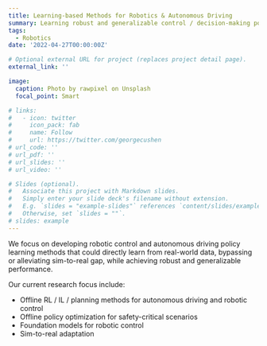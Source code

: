 ```yaml
---
title: Learning-based Methods for Robotics & Autonomous Driving
summary: Learning robust and generalizable control / decision-making policies for robotics and autonomous driving using real-world data.
tags:
  - Robotics
date: '2022-04-27T00:00:00Z'

# Optional external URL for project (replaces project detail page).
external_link: ''

image:
  caption: Photo by rawpixel on Unsplash
  focal_point: Smart

# links:
#   - icon: twitter
#     icon_pack: fab
#     name: Follow
#     url: https://twitter.com/georgecushen
# url_code: ''
# url_pdf: ''
# url_slides: ''
# url_video: ''

# Slides (optional).
#   Associate this project with Markdown slides.
#   Simply enter your slide deck's filename without extension.
#   E.g. `slides = "example-slides"` references `content/slides/example-slides.md`.
#   Otherwise, set `slides = ""`.
# slides: example
---
```


We focus on developing robotic control and autonomous driving policy learning methods that could directly learn from real-world data, bypassing or alleviating sim-to-real gap, while achieving robust and generalizable performance. 

Our current research focus include:
- Offline RL / IL / planning methods for autonomous driving and robotic control
- Offline policy optimization for safety-critical scenarios
- Foundation models for robotic control
- Sim-to-real adaptation


